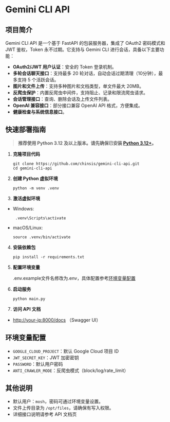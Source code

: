 # Gemini CLI API

## 项目简介

Gemini CLI API 是一个基于 FastAPI 的包装服务器，集成了 OAuth2 密码模式和 JWT 鉴权，Token 永不过期。它支持与 Gemini CLI 进行会话，具备以下主要功能：

- **OAuth2/JWT 用户认证**：安全的 Token 登录机制。
- **多轮会话聊天接口**：支持最多 20 轮对话，自动会话过期清理（10分钟），最多支持 5 个活跃会话。
- **图片和文件上传**：支持多种图片和文档类型，单文件最大 20MB。
- **反爬虫保护**：内置反爬虫中间件，支持阻止、记录和限流爬虫请求。
- **会话管理接口**：查询、删除会话及上传文件列表。
- **OpenAI 兼容接口**：部分接口兼容 OpenAI API 格式，方便集成。
- **健康检查与系统信息接口**。

## 快速部署指南

> **推荐使用 Python 3.12 及以上版本。请先确保已安装 [Python 3.12+](https://www.python.org/downloads/)。**

1. **克隆项目代码**
   ```shell
   git clone https://github.com/chinsis/gemini-cli-api.git
   cd gemini-cli-api
   ```

2. **创建 Python 虚拟环境**
   ```shell
   python -m venv .venv
   ```

3. **激活虚拟环境**
- Windows:
    ```shell
     .venv\Scripts\activate
     ```
- macOS/Linux:
     ```shell
     source .venv/bin/activate
     ```

4. **安装依赖包**
   ```shell
   pip install -r requirements.txt
   ```

5. **配置环境变量**
    
    .env.example文件名修改为.env，具体配置参考[环境变量配置](#环境变量配置)

6. **启动服务**
   ```shell
   python main.py
   ```

7. **访问 API 文档**
- [http://your-ip:8000/docs](http://your-ip:8000/docs) （Swagger UI）

## 环境变量配置

- `GOOGLE_CLOUD_PROJECT`：默认 Google Cloud 项目 ID
- `JWT_SECRET_KEY`：JWT 加密密钥
- `PASSWORD`：默认用户密码
- `ANTI_CRAWLER_MODE`：反爬虫模式（block/log/rate_limit）

## 其他说明

- 默认用户：`mosh`，密码可通过环境变量设置。
- 文件上传目录为 `/opt/files`，请确保有写入权限。
- 详细接口说明请参考 API 文档页